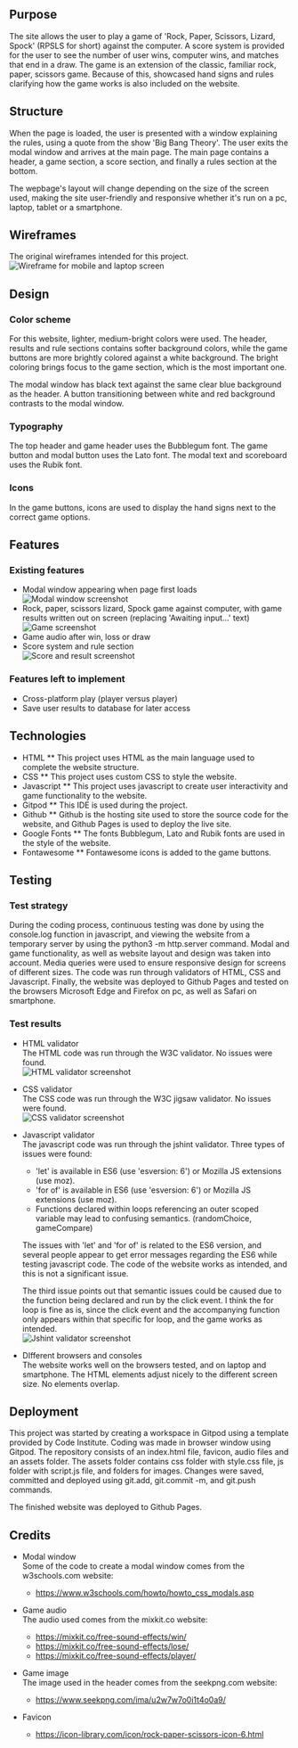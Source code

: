 ## Purpose
The site allows the user to play a game of 'Rock, Paper, Scissors, Lizard, Spock' (RPSLS for short) against the computer. A score system is provided for the user to see the number of user wins, computer wins, and matches that end in a draw. The game is an extension of the classic, familiar rock, paper, scissors game. Because of this, showcased hand signs and rules clarifying how the game works is also included on the website. 
## Structure
When the page is loaded, the user is presented with a window explaining the rules, using a quote from the show 'Big Bang Theory'. The user exits the modal window and arrives at the main page. The main page contains a header, a game section, a score section, and finally a rules section at the bottom. 

The wepbage's layout will change depending on the size of the screen used, making the site user-friendly and responsive whether it's run on a pc, laptop, tablet or a smartphone. 

## Wireframes
The original wireframes intended for this project.<br>
![Wireframe for mobile and laptop screen](assets/images/READMEimages/wireframe.png)

## Design
### Color scheme
For this website, lighter, medium-bright colors were used. The header, results and rule sections contains softer background colors, while the game buttons are more brightly colored against a white background. The bright coloring brings focus to the game section, which is the most important one. 

The modal window has black text against the same clear blue background as the header. A button transitioning between white and red background contrasts to the modal window. 
### Typography
The top header and game header uses the Bubblegum font. The game button and modal button uses the Lato font. The modal text and scoreboard uses the Rubik font.
### Icons
In the game buttons, icons are used to display the hand signs next to the correct game options. 

## Features
### Existing features
* Modal window appearing when page first loads <br>
![Modal window screenshot](assets/images/READMEimages/modal.png)
* Rock, paper, scissors lizard, Spock game against computer, with game results written out on screen (replacing 'Awaiting input...' text) <br>
![Game screenshot](assets/images/READMEimages/game.png)
* Game audio after win, loss or draw
* Score system and rule section <br>
![Score and result screenshot](assets/images/READMEimages/scoreboard.png)
### Features left to implement
* Cross-platform play (player versus player)
* Save user results to database for later access
## Technologies
* HTML
** This project uses HTML as the main language used to complete the website structure.
* CSS
** This project uses custom CSS to style the website.
* Javascript
** This project uses javascript to create user interactivity and game functionality to the website. 
* Gitpod
** This IDE is used during the project.
* Github
** Github is the hosting site used to store the source code for the website, and Github Pages is used to deploy the live site.
* Google Fonts
** The fonts Bubblegum, Lato and Rubik fonts are used in the style of the website.
* Fontawesome
** Fontawesome icons is added to the game buttons. 
## Testing
### Test strategy
During the coding process, continuous testing was done by using the console.log function in javascript, and viewing the website from a temporary server by using the python3 -m http.server command. Modal and game functionality, as well as website layout and design was taken into account. Media queries were used to ensure responsive design for screens of different sizes. The code was run through validators of HTML, CSS and Javascript. Finally, the website was deployed to Github Pages and tested on the browsers Microsoft Edge and Firefox on pc, as well as Safari on smartphone. 
### Test results
* HTML validator <br>
The HTML code was run through the W3C validator. No issues were found. <br>
![HTML validator screenshot](assets/images/READMEimages/htmlvalid.png)
* CSS validator <br>
The CSS code was run through the W3C jigsaw validator. No issues were found. <br>
![CSS validator screenshot](assets/images/READMEimages/cssvalid.png)
* Javascript validator <br>
The javascript code was run through the jshint validator. Three types of issues were found: <br>
  * 'let' is available in ES6 (use 'esversion: 6') or Mozilla JS extensions (use moz).
  * 'for of' is available in ES6 (use 'esversion: 6') or Mozilla JS extensions (use moz).
  * Functions declared within loops referencing an outer scoped variable may lead to confusing semantics. (randomChoice, gameCompare) <br>
  
  The issues with 'let' and 'for of' is related to the ES6 version, and several people appear to get error messages regarding the ES6 while testing javascript code. The code of the website works as intended, and this is not a significant issue. 
  
  The third issue points out that semantic issues could be caused due to the function being declared and run by the click event. I think the for loop is fine as is, since the click event and the accompanying function only appears within that specific for loop, and the game works as intended. <br>
  ![Jshint validator screenshot](assets/images/READMEimages/jsvalid.png)
* DIfferent browsers and consoles<br>
The website works well on the browsers tested, and on laptop and smartphone. The HTML elements adjust nicely to the different screen size. No elements overlap. 

## Deployment
This project was started by creating a workspace in Gitpod using a template provided by Code Institute. Coding was made in browser window using Gitpod. The repository consists of an index.html file, favicon, audio files and an assets folder. The assets folder contains css folder with style.css file, js folder with script.js file, and folders for images. Changes were saved, committed and deployed using git.add, git.commit -m, and git.push commands. 

The finished website was deployed to Github Pages. 
## Credits
* Modal window <br>
Some of the code to create a modal window comes from the w3schools.com website: 
  * https://www.w3schools.com/howto/howto_css_modals.asp 

* Game audio <br>
The audio used comes from the mixkit.co website: 
  * https://mixkit.co/free-sound-effects/win/
  * https://mixkit.co/free-sound-effects/lose/
  *  https://mixkit.co/free-sound-effects/player/ 

* Game image <br>
The image used in the header comes from the seekpng.com website:  
  * https://www.seekpng.com/ima/u2w7w7o0i1t4o0a9/ 

* Favicon
  * https://icon-library.com/icon/rock-paper-scissors-icon-6.html 
